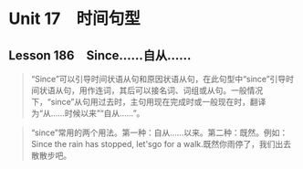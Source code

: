 ﻿ # Unit 17　时间句型
 ## Lesson 186　Since……自从……
 
> “Since”可以引导时间状语从句和原因状语从句，在此句型中“since”引导时间状语从句，用作连词，其后可以接名词、词组或从句。一般情况下，“since”从句用过去时，主句用现在完成时或一般现在时，翻译为“从……时候以来”“自从……”。

> “since”常用的两个用法。第一种：自从……以来。第二种：既然。例如：Since the rain has stopped, let'sgo for a walk.既然你雨停了，我们出去散散步吧。


 